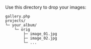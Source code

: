 Use this directory to drop your images:

```
gallery.php
projects/
└─ your_album/
    └─ orig
        ├─ image_01.jpg
        ├─ image_02.jpg
        └─ ...
```
